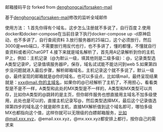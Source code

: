 邮箱接码平台
forked from [denghongcai/forsaken-mail](https://github.com/denghongcai/forsaken-mail)

基于[denghongcai/forsaken-mail](https://github.com/denghongcai/forsaken-mail)修改的监听全域邮件

使用方法：
1.首先你得有个域名，这步怎么注册就不多说了，自行百度
2.使用docker和docker-compose在当前目录下执行docker-compose up -d原神启动，也不多讲了，自行查阅资料
3.放行服务器的25端口，这个必须放行，然后3000是web端口，不需要放行用反代也行，也不多讲了，懂的都懂，不懂就自行查资料或者问ChatGPT
4.接下来就是域名解析了，首先用A记录解析到你的主机IP上，例如：主机记录（@为默认一级，填其他则是二级多级）：@，记录类型选A类型记录IP，记录值填服务器IP，保存，域名试试能不能访问到web
5.如果第四步没问题就进入最后步骤，解析邮箱域名，主机记录这个就不多说了，默认一级@，最终呈现的邮箱就是@你的域名，也可以多设点，比如填mail，最终呈现结果就是：xxx@mail.你的主域名，如果你的@已经解析了主机了，不用担心，看看类型是不是不一样，A类型和此处的MX类型是不一样的，A类型和MX类型可以共存，比如你A类型的@跳转的是主页，但你邮件服务也想直接用主域名不加多级使用，此处也是可以的，直接主机记录写@，然后类型选择MX，最后这个记录值选择第四步的域名这个就是邮件主机，直接MX解析值到这个域名即可，哪怕多级MX也都指向这个值，这样你就可以无限级的白嫖邮箱服务，比如@mail.xxx.xyz，@email.xxx.xyz，@mx.xxx.xyz都安排上都行，按你自己的需求来

